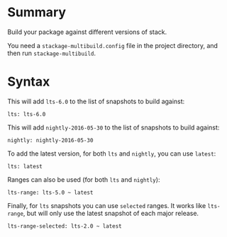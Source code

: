 
# Summary

Build your package against different versions of stack.

You need a `stackage-multibuild.config` file in the project directory,
and then run `stackage-multibuild`.

# Syntax

This will add `lts-6.0` to the list of snapshots to build against:

```
lts: lts-6.0
```

This will add `nightly-2016-05-30` to the list of snapshots to build against:

```
nightly: nightly-2016-05-30
```

To add the latest version, for both `lts` and `nightly`, you can use `latest`:

```
lts: latest
```

Ranges can also be used (for both `lts` and `nightly`):

```
lts-range: lts-5.0 ~ latest
```

Finally, for `lts` snapshots you can use `selected` ranges. It works like
`lts-range`, but will only use the latest snapshot of each major release.

```
lts-range-selected: lts-2.0 ~ latest
```
